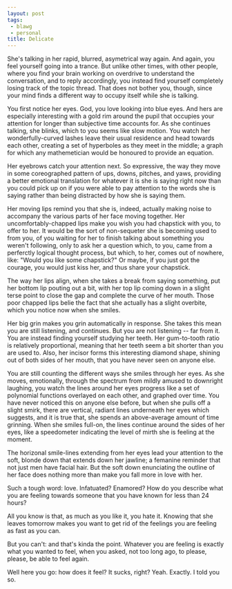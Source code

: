 ```yaml
---
layout: post
tags:
 - blawg
 - personal
title: Delicate
---
```


She's talking in her rapid, blurred, asymetrical way again. And again,
you feel yourself going into a trance. But unlike other times, with
other people, where you find your brain working on overdrive to
understand the conversation, and to reply accordingly, you instead find
yourself completely losing track of the topic thread. That does not
bother you, though, since your mind finds a different way to occupy
itself while she is talking.

You first notice her eyes. God, you love looking into blue eyes. And
hers are especially interesting with a gold rim around the pupil that
occupies your attention for longer than subjective time accounts for. As she continues
talking, she blinks, which to you seems like slow motion. You watch her
wonderfully-curved lashes leave their usual residence and head towards
each other, creating a set of hyperboles as they meet in the middle; a graph for which any mathemetician would be honoured to provide an equation.

Her eyebrows catch your attention next. So expressive, the way
they move in some coreographed pattern of ups, downs, pitches, and yaws,
providing a better emotional translation for whatever it is she is saying right
now than you could pick up on if you were able to pay attention
to the words she is saying rather than being distracted by how she is
saying them.

Her moving lips remind you that she is, indeed, actually making noise to
accompany the various parts of her face moving together. Her
uncomfortably-chapped lips make you wish you had chapstick with you, to
offer to her. It would be the sort of non-sequeter she is becoming used
to from you, of you waiting for her to finish talking about something
you weren't following, only to ask her a question which, to you, came
from a perferctly logical thought process, but which, to her, comes out
of nowhere, like: "Would you like some chapstick?" Or maybe, if you just got the courage, you would just kiss her, and thus share your chapstick.

The way her lips align, when she takes a break from saying something,
put her bottom lip pouting out a bit, with her top lip coming down in a
slight terse point to close the gap and complete the curve of her mouth.
Those poor chapped lips belie the fact that she actually has a slight
overbite, which you notice now when she smiles.

Her big grin makes you grin automatically in response. She takes this
mean you are still listening, and continues. But you are not listening
-- far from it. You are instead finding yourself studying her teeth.
Her gum-to-tooth ratio is relatively proportional, meaning that her
teeth seem a bit shorter than you are used to. Also, her incisor forms
this interesting diamond shape, shining out of both sides of her mouth,
that you have never seen on anyone else.

You are still counting the different ways she smiles through her eyes.
As she moves, emotionally, through the spectrum from mildly amused to
downright laughing, you watch the lines around her eyes progress like a
set of polynomial functions overlayed on each other, and graphed over
time. You have never noticed this on anyone else before, but when she
pulls off a slight smirk, there are vertical, radiant lines underneath
her eyes which suggests, and it is true that, she spends an
above-average amount of time grinning. When she smiles full-on, the
lines continue around the sides of her eyes, like a speedometer
indicating the level of mirth she is feeling at the moment.

The horizonal smile-lines extending from her eyes lead your attention to
the soft, blonde down that extends down her jawline; a femanine reminder
that not just men have facial hair. But the soft down enunciating the outline of her face does nothing more than make you fall more in love with her.

Such a tough word: love. Infatuated? Enamored? How do you describe what you are feeling towards someone that you have known for less than 24 hours?

All you know is that, as much as you like it, you hate it. Knowing that she leaves tomorrow makes you want to get rid of the feelings you are feeling as fast as you can.

But you can't: and that's kinda the point. Whatever you are feeling is exactly what you wanted to feel, when you asked, not too long ago, to please, please, be able to feel again.

Well here you go: how does it feel? It sucks, right? Yeah. Exactly. I told you so.

